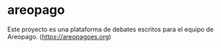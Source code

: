 # areopago
Este proyecto es una plataforma de debates escritos para el equipo de Areopago. (https://areopagoes.org)
